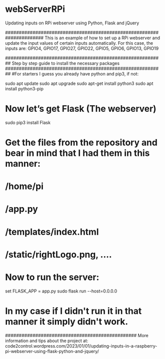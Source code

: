 # webServerRPi
Updating inputs on RPi webserver using Python, Flask and jQuery

######################################################################
This is an example of how to set up a RPi webserver and update the input values of certain inputs automatically. 
For this case, the inputs are: GPIO4, GPIO17, GPIO27, GPIO22, GPIO5, GPIO6, GPIO13, GPIO19

##########################################################
Step by step guide to install the necessary packages
##########################################################
#For starters I guess you already have python and pip3, if not:

sudo apt update
sudo apt upgrade
sudo apt-get install python3
sudo apt install python3-pip

# Now let’s get Flask (The webserver)
sudo pip3 install Flask
# Get the files from the repository and bear in mind that I had them in this manner:
# /home/pi
#         /app.py
#         /templates/index.html
#         /static/rightLogo.png, ....
# Now to run the server:
set FLASK_APP = app.py
sudo flask run --host=0.0.0.0

# In my case if I didn't run it in that manner it simply didn't work.

################################################
More information and tips about the project at:
code2control.wordpress.com/2023/01/01/updating-inputs-in-a-raspberry-pi-webserver-using-flask-python-and-jquery/
